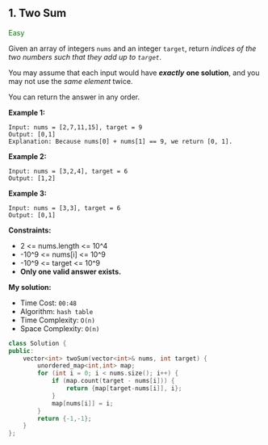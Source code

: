## 1. Two Sum
<span style="color:green">Easy</span>

Given an array of integers `nums` and an integer `target`, return *indices of the two numbers such that they add up to `target`*.

You may assume that each input would have ***exactly*** **one solution**, and you may not use the *same element* twice.

You can return the answer in any order.

 

**Example 1:**
```
Input: nums = [2,7,11,15], target = 9
Output: [0,1]
Explanation: Because nums[0] + nums[1] == 9, we return [0, 1].
```
**Example 2:**
```
Input: nums = [3,2,4], target = 6
Output: [1,2]
```
**Example 3:**
```
Input: nums = [3,3], target = 6
Output: [0,1]
```
 

**Constraints:**

+ 2 <= nums.length <= 10^4
+ -10^9 <= nums[i] <= 10^9
+ -10^9 <= target <= 10^9
+ **Only one valid answer exists.**

**My solution:**
+ Time Cost: `00:48`
+ Algorithm: `hash table`
+ Time Complexity: `O(n)`
+ Space Complexity: `O(n)`
```cpp
class Solution {
public:
    vector<int> twoSum(vector<int>& nums, int target) {
        unordered_map<int,int> map;
        for (int i = 0; i < nums.size(); i++) {
            if (map.count(target - nums[i])) {
                return {map[target-nums[i]], i};
            }
            map[nums[i]] = i;
        }
        return {-1,-1};
    }
};
```
